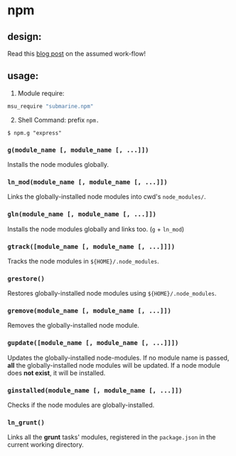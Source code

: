 
# npm


## design:

Read this [blog post](https://gochomugo.github.io/musings/global-node-modules/) on the assumed work-flow!


## usage:

1. Module require:

  ```bash
  msu_require "submarine.npm"
  ```

2. Shell Command: prefix `npm.`

  ```shell
  $ npm.g "express"
  ```

### `g(module_name [, module_name [, ...]])`

Installs the node modules globally.


### `ln_mod(module_name [, module_name [, ...]])`

Links the globally-installed node modules into cwd's `node_modules/`.


### `gln(module_name [, module_name [, ...]])`

Installs the node modules globally and links too. (`g` + `ln_mod`)


### `gtrack([module_name [, module_name [, ...]]])`

Tracks the node modules in `${HOME}/.node_modules`.


### `grestore()`

Restores globally-installed node modules using `${HOME}/.node_modules`.


### `gremove(module_name [, module_name [, ...]])`

Removes the globally-installed node module.


### `gupdate([module_name [, module_name [, ...]]])`

Updates the globally-installed node-modules. If no module name is passed, **all** the globally-installed node modules will be updated. If a node module does **not exist**, it will be installed.


### `ginstalled(module_name [, module_name [, ...]])`

Checks if the node modules are globally-installed.


### `ln_grunt()`

Links all the **grunt** tasks' modules, registered in the `package.json` in the current working directory.
